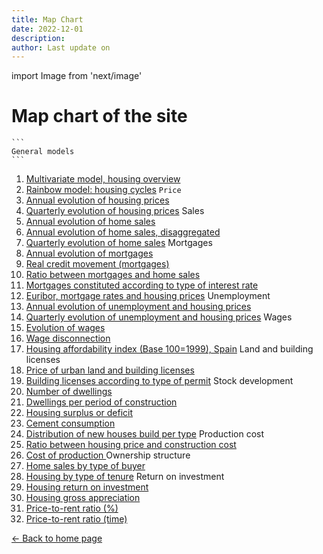 ```yaml
---
title: Map Chart
date: 2022-12-01
description:
author: Last update on
---
```


import Image from 'next/image'

# Map chart of the site

    ```
    General models
    ```
  1. [Multivariate model, housing overview](/images/multivariate.png)
  1. [Rainbow model: housing cycles](/images/rainbow.png)
    ```
    Price
    ```
  1. [Annual evolution of housing prices](/images/priceyearly.png)
  1. [Quarterly evolution of housing prices](/images/pricequarterly.png)
    Sales
  1. [Annual evolution of home sales](/images/salesyearly1.png)
  1. [Annual evolution of home sales, disaggregated](/images/salesyearly2.png)
  1. [Quarterly evolution of home sales](/images/salesquarterly.png)
    Mortgages
  1. [Annual evolution of mortgages](/images/credityearly.png)
  1. [Real credit movement (mortgages)](/images/creditmovement.png)
  1. [Ratio between mortgages and home sales](/images/creditratio.png)
  1. [Mortgages constituted according to type of interest rate](/images/typemortgage.png)
  1. [Euribor, mortgage rates and housing prices](/images/euribor.png)
    Unemployment
  1. [Annual evolution of unemployment and housing prices](/images/labor1.png)
  1. [Quarterly evolution of unemployment and housing prices](/images/labor2.png)
    Wages
  1. [Evolution of wages](/images/wageyearly.png)
  1. [Wage disconnection](/images/wageratio.png)
  1. [Housing affordability index (Base 100=1999), Spain](/images/wageaffordability.png)
    Land and building licenses
  1. [Price of urban land and building licenses](/images/permitsland.png)
  1. [Building licenses according to type of permit](/images/permitstype.png)
    Stock development
  1. [Number of dwellings](/images/stockyearly.png)
  1. [Dwellings per period of construction](/images/stockperiods.png)
  1. [Housing surplus or deficit](/images/stockbalance.png)
  1. [Cement consumption](/images/cement.png)
  1. [Distribution of new houses build per type](/images/typehouse.png)
    Production cost
  1. [Ratio between housing price and construction cost](/images/costratio.png)
  1. [Cost of production ](/images/costchange.png)
    Ownership structure
  1. [Home sales by type of buyer](/images/buyer.png)
  1. [Housing by type of tenure](/images/tenure.png)
    Return on investment
  1. [Housing return on investment](/images/roinet.png)
  1. [Housing gross appreciation](/images/roigross.png)
  1. [Price-to-rent ratio (%)](/images/rentratio.png)
  1. [Price-to-rent ratio (time)](/images/renttime.png)

<div class="meta-line"><a class="meta-back" href="/">← Back to home page</a></div>
